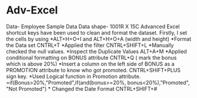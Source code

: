 # Adv-Excel
Data- Employee Sample Data Data shape- 1001R X 15C 
Advanced Excel shortcut keys have been used to clean and format the dataset. 
Firstly, I set the cells by using *ALT+H+O+I and ALT+H+O+A (width and height) 
*Format the Data set CNTRL+T 
*Applied the filter CNTRL+SHIFT+L 
*Manually checked the null values. 
*Inspect the Duplicate Values ALT+A+M 
*Applied conditional formatting on BONUS attribute CNTRL+Q ( mark the bonus which is above 20%) *Insert a column on the left side of BONUS as a PROMOTION attribute to know who got promoted. CNTRL+SHIFT+PLUS sign key. 
*Used Logical function in Promotion attribute. =if(Bonus>20%,"Promoted",if(and(bonus>=20%, bonus<20%),"Promoted", "Not Promoted") * Changed the Date Format CNTRL+SHIFT+#
